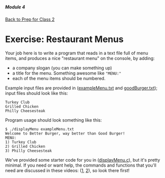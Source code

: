 ##### Module 4
[Back to Prep for Class 2](../../class2-prep#files-hex)
# Exercise: Restaurant Menus

Your job here is to write a program that reads in a text file full of menu items, and produces a nice "restaurant menu" on the console, by adding:
* a company slogan (you can make something up)
* a title for the menu. Something awesome like `"MENU:"` 
* each of the menu items should be numbered.

Example input files are provided in ([exampleMenu.txt](./exampleMenu.txt) and [goodBurger.txt](./goodBurger.txt)); input files should look like this:

```nohighlight
Turkey Club
Grilled Chicken
Philly Cheesesteak
```

Program usage should look something like this:

```nohighlight
$ ./displayMenu exampleMenu.txt
Welcome to Better Burger, way better than Good Burger!
MENU:
1) Turkey Club
2) Grilled Chicken
3) Philly Cheesesteak
```

We've provided some starter code for you in ([displayMenu.c](./displayMenu.html)), but it's pretty minimal. If you need or want help, the commands and functions that you'll need are discussed in these videos: (<a href="https://www.youtube.com/watch?v=QOD2hHiHpn0&index=1&list=PLhQjrBD2T382ZqJSoJqAnX7dXVi5-YaRh" target="_blank">1</a>,  <a href="https://www.youtube.com/watch?v=KwvObCA04dU&list=PLhQjrBD2T381pcj3Ph49iiDkrhZ9FHpHP" target="_blank">2</a>), so look there first!




